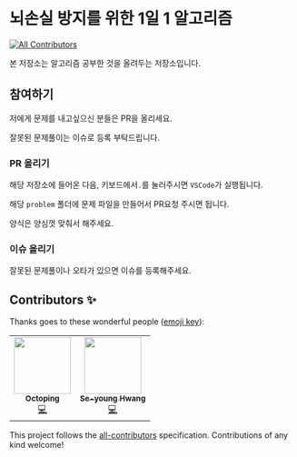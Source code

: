 # 뇌손실 방지를 위한 1일 1 알고리즘
<!-- ALL-CONTRIBUTORS-BADGE:START - Do not remove or modify this section -->
[![All Contributors](https://img.shields.io/badge/all_contributors-2-orange.svg?style=flat-square)](#contributors-)
<!-- ALL-CONTRIBUTORS-BADGE:END -->

본 저장소는 알고리즘 공부한 것을 올려두는 저장소입니다.

## 참여하기

저에게 문제를 내고싶으신 분들은 PR을 올리세요.

잘못된 문제풀이는 이슈로 등록 부탁드립니다.

### PR 올리기

해당 저장소에 들어온 다음, 키보드에서`.`를 눌러주시면 `VSCode`가 실행됩니다.

해당 `problem` 폴더에 문제 파일을 만들어서 PR요청 주시면 됩니다. 

양식은 양심껏 맞춰서 해주세요.

### 이슈 올리기

잘못된 문제풀이나 오타가 있으면 이슈를 등록해주세요.

## Contributors ✨

Thanks goes to these wonderful people ([emoji key](https://allcontributors.org/docs/en/emoji-key)):

<!-- ALL-CONTRIBUTORS-LIST:START - Do not remove or modify this section -->
<!-- prettier-ignore-start -->
<!-- markdownlint-disable -->
<table>
  <tr>
    <td align="center"><a href="https://github.com/Octoping925"><img src="https://avatars.githubusercontent.com/u/53991994?v=4?s=100" width="100px;" alt=""/><br /><sub><b>Octoping</b></sub></a><br /><a href="https://github.com/morethanmin/study-algorithm/commits?author=Octoping925" title="Code">💻</a></td>
    <td align="center"><a href="http://nahwasa.com"><img src="https://avatars.githubusercontent.com/u/49299283?v=4?s=100" width="100px;" alt=""/><br /><sub><b>Se-young Hwang</b></sub></a><br /><a href="https://github.com/morethanmin/study-algorithm/commits?author=NaHwaSa" title="Code">💻</a></td>
  </tr>
</table>

<!-- markdownlint-restore -->
<!-- prettier-ignore-end -->

<!-- ALL-CONTRIBUTORS-LIST:END -->

This project follows the [all-contributors](https://github.com/all-contributors/all-contributors) specification. Contributions of any kind welcome!
